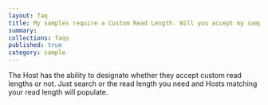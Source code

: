 ```yaml
---
layout: faq
title: My samples require a Custom Read Length. Will you accept my samples for sequencing?
summary:
collections: faqs
published: true
category: sample
---
```


The Host has the ability to designate whether they accept custom read lengths or not. Just search or the read length you need and Hosts matching your read length will populate.
